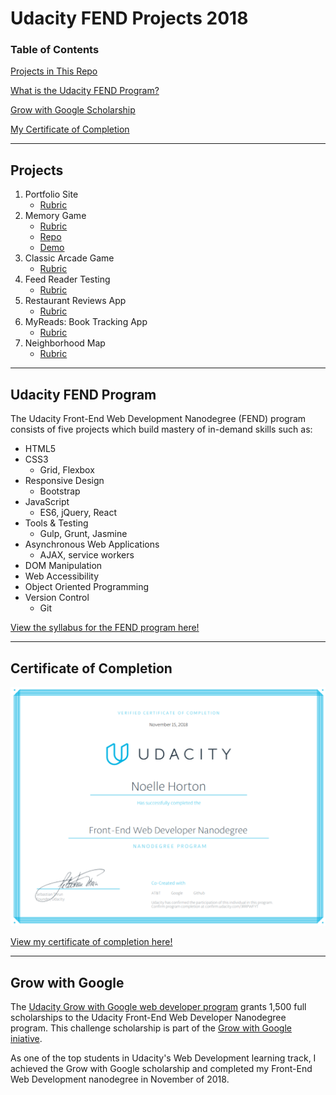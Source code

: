 # Udacity FEND Projects 2018
### Table of Contents  
[Projects in This Repo](#projects)

[What is the Udacity FEND Program?](#fend)

[Grow with Google Scholarship](#gwg)

[My Certificate of Completion](#cert)  
***
<a name="projects"/>

## Projects
  1. Portfolio Site 
     - [Rubric](https://review.udacity.com/#!/rubrics/45/view)
  2. Memory Game 
     - [Rubric](https://review.udacity.com/#!/rubrics/591/view)
     - [Repo](./memory-game)
     - [Demo](https://noellekinseydev.github.io/Udacity-FEND-Projects-2018/memory-game)
  3. Classic Arcade Game 
     - [Rubric](https://review.udacity.com/#!/rubrics/15/view)
  4. Feed Reader Testing 
     - [Rubric](https://review.udacity.com/#!/rubrics/18/view)
  5. Restaurant Reviews App 
     - [Rubric](https://review.udacity.com/#!/rubrics/1090/view)
  6. MyReads: Book Tracking App 
     - [Rubric](https://review.udacity.com/#!/rubrics/918/view)
  7. Neighborhood Map 
     - [Rubric](https://review.udacity.com/#!/rubrics/1351/view)
***

<a name="fend"/>

## Udacity FEND Program
The Udacity Front-End Web Development Nanodegree (FEND) program consists of five projects which build mastery of in-demand skills such as:
* HTML5
* CSS3
  * Grid, Flexbox
* Responsive Design
  * Bootstrap
* JavaScript
  * ES6, jQuery, React
* Tools & Testing
  * Gulp, Grunt, Jasmine
* Asynchronous Web Applications
  * AJAX, service workers
* DOM Manipulation
* Web Accessibility
* Object Oriented Programming
* Version Control
  * Git

[View the syllabus for the FEND program here!](https://www.udacity.com/course/front-end-web-developer-nanodegree--nd001 "Udacity FEND Syllabus")
***

<a name="cert"/>

## Certificate of Completion

![Noelle Horton Front-End Nanodegree](./fend-certificate.png "Noelle Horton Front-End Nanodegree")

[View my certificate of completion here!](https://confirm.udacity.com/JRRPWFYT "Noelle Horton FEND Nanodegree")
***

<a name="gwg"/>

## Grow with Google 
The [Udacity Grow with Google web developer program](https://www.udacity.com/grow-with-google "Udacity Grow with Google") grants 1,500 full scholarships to the Udacity Front-End Web Developer Nanodegree program. This challenge scholarship is part of the [Grow with Google iniative](https://grow.google/?utm_source=udacity.com&utm_medium=footer_logo&utm_campaign=udacity.com/grow-with-google "Grow with Google campaign").

As one of the top students in Udacity's Web Development learning track, I achieved the Grow with Google scholarship and completed my Front-End Web Development nanodegree in November of 2018.